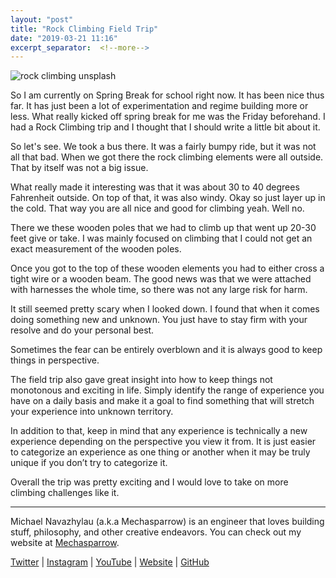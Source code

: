 ```yaml
---
layout: "post"
title: "Rock Climbing Field Trip"
date: "2019-03-21 11:16"
excerpt_separator:  <!--more-->
---
```


![rock climbing unsplash](https://images.unsplash.com/photo-1529861820-012514cbd6d5?ixlib=rb-1.2.1&ixid=eyJhcHBfaWQiOjEyMDd9&auto=format&fit=crop&w=675&q=80)

So I am currently on Spring Break for school right now. It has been nice thus far. It has just been a lot of experimentation and regime building more or less. What really kicked off spring break for me was the Friday beforehand. I had a Rock Climbing trip and I thought that I should write a little bit about it.

So let's see. We took a bus there. It was a fairly bumpy ride, but it was not all that bad. When we got there the rock climbing elements were all outside. That by itself was not a big issue.

What really made it interesting was that it was about 30 to 40 degrees Fahrenheit outside. On top of that, it was also windy. Okay so just layer up in the cold. That way you are all nice and good for climbing yeah. Well no.

There we these wooden poles that we had to climb up that went up 20-30 feet give or take. I was mainly focused on climbing that I could not get an exact measurement of the wooden poles.

Once you got to the top of these wooden elements you had to either cross a tight wire or a wooden beam. The good news was that we were attached with harnesses the whole time, so there was not any large risk for harm.

It still seemed pretty scary when I looked down. I found that when it comes doing something new and unknown. You just have to stay firm with your resolve and do your personal best.

Sometimes the fear can be entirely overblown and it is always good to keep things in perspective.

The field trip also gave great insight into how to keep things not monotonous and exciting in life. Simply identify the range of experience you have on a daily basis and make it a goal to find something that will stretch your experience into unknown territory.

In addition to that, keep in mind that any experience is technically a new experience depending on the perspective you view it from. It is just easier to categorize an experience as one thing or another when it may be truly unique if you don’t try to categorize it.

Overall the trip was pretty exciting and I would love to take on more climbing challenges like it.

---

Michael Navazhylau (a.k.a Mechasparrow) is an engineer that loves building stuff, philosophy, and other creative endeavors. You can check out my website at [Mechasparrow](https://mechasparrow.github.io/).

[Twitter](https://twitter.com/mechasparrow) | [Instagram](https://www.instagram.com/mechasparrow/) | [YouTube](https://www.youtube.com/channel/UChhfBPfgwfu69N4o-MWZK9A) | [Website](https://mechasparrow.github.io/) | [GitHub](https://github.com/Mechasparrow)
